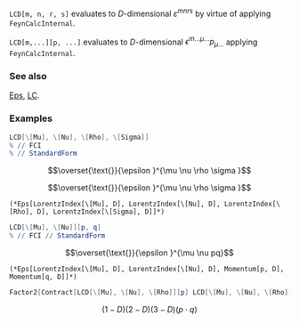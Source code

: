 `LCD[m, n, r, s]` evaluates to $D$-dimensional $\varepsilon^{m n r s}$ by virtue of applying `FeynCalcInternal`.

`LCD[m,...][p, ...]` evaluates to $D$-dimensional $\epsilon ^{m \ldots  \mu  \ldots}p_{\mu  \ldots}$ applying `FeynCalcInternal`.

### See also

[Eps](Eps), [LC](LC).

### Examples

```mathematica
LCD[\[Mu], \[Nu], \[Rho], \[Sigma]]
% // FCI
% // StandardForm
```

$$\overset{\text{}}{\epsilon }^{\mu \nu \rho \sigma }$$

$$\overset{\text{}}{\epsilon }^{\mu \nu \rho \sigma }$$

```
(*Eps[LorentzIndex[\[Mu], D], LorentzIndex[\[Nu], D], LorentzIndex[\[Rho], D], LorentzIndex[\[Sigma], D]]*)
```

```mathematica
LCD[\[Mu], \[Nu]][p, q]
% // FCI // StandardForm
```

$$\overset{\text{}}{\epsilon }^{\mu \nu pq}$$

```
(*Eps[LorentzIndex[\[Mu], D], LorentzIndex[\[Nu], D], Momentum[p, D], Momentum[q, D]]*)
```

```mathematica
Factor2[Contract[LCD[\[Mu], \[Nu], \[Rho]][p] LCD[\[Mu], \[Nu], \[Rho]][q]]]
```

$$(1-D) (2-D) (3-D) (p\cdot q)$$